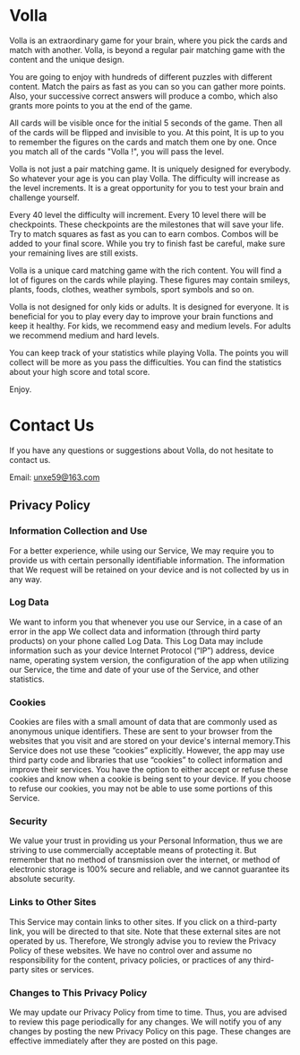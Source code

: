 # Volla
Volla is an extraordinary game for your brain, where you pick the cards and match with another. Volla, is beyond a regular pair matching game with the content and the unique design.

You are going to enjoy with hundreds of different puzzles with different content. Match the pairs as fast as you can so you can gather more points. Also, your successive correct answers will produce a combo, which also grants more points to you at the end of the game.

All cards will be visible once for the initial 5 seconds of the game. Then all of the cards will be flipped and invisible to you. At this point, It is up to you to remember the figures on the cards and match them one by one. Once you match all of the cards "Volla !", you will pass the level. 

Volla is not just a pair matching game. It is uniquely designed for everybody. So whatever your age is you can play Volla. The difficulty will increase as the level increments. It is a great opportunity for you to test your brain and challenge yourself.

Every 40 level the difficulty will increment. Every 10 level there will be checkpoints. These checkpoints are the milestones that will save your life. Try to match squares as fast as you can to earn combos. Combos will be added to your final score. While you try to finish fast be careful, make sure your remaining lives are still exists.

Volla is a unique card matching game with the rich content. You will find a lot of figures on the cards while playing. These figures may contain smileys, plants, foods, clothes, weather symbols, sport symbols and so on.

Volla is not designed for only kids or adults. It is designed for everyone. It is beneficial for you to play every day to improve your brain functions and keep it healthy. For kids, we recommend easy and medium levels. For adults we recommend medium and hard levels.

You can keep track of your statistics while playing Volla. The points you will collect will be more as you pass the difficulties. You can find the statistics about your high score and total score.

Enjoy.

# Contact Us

If you have any questions or suggestions about Volla, do not hesitate to contact us.

Email: unxe59@163.com

## Privacy Policy

### Information Collection and Use

For a better experience, while using our Service, We may require you to provide us with certain personally identifiable information. The information that We request will be retained on your device and is not collected by us in any way.

### Log Data 

We want to inform you that whenever you use our Service, in a case of an error in the app We collect data and information (through third party products) on your phone called Log Data. This Log Data may include information such as your device Internet Protocol (“IP”) address, device name, operating system version, the configuration of the app when utilizing our Service, the time and date of your use of the Service, and other statistics.

### Cookies

Cookies are files with a small amount of data that are commonly used as anonymous unique identifiers. These are sent to your browser from the websites that you visit and are stored on your device's internal memory.This Service does not use these “cookies” explicitly. However, the app may use third party code and libraries that use “cookies” to collect information and improve their services. You have the option to either accept or refuse these cookies and know when a cookie is being sent to your device. If you choose to refuse our cookies, you may not be able to use some portions of this Service.

### Security

We value your trust in providing us your Personal Information, thus we are striving to use commercially acceptable means of protecting it. But remember that no method of transmission over the internet, or method of electronic storage is 100% secure and reliable, and we cannot guarantee its absolute security.

### Links to Other Sites

This Service may contain links to other sites. If you click on a third-party link, you will be directed to that site. Note that these external sites are not operated by us. Therefore, We strongly advise you to review the Privacy Policy of these websites. We have no control over and assume no responsibility for the content, privacy policies, or practices of any third-party sites or services.

### Changes to This Privacy Policy

We may update our Privacy Policy from time to time. Thus, you are advised to review this page periodically for any changes. We will notify you of any changes by posting the new Privacy Policy on this page. These changes are effective immediately after they are posted on this page.
